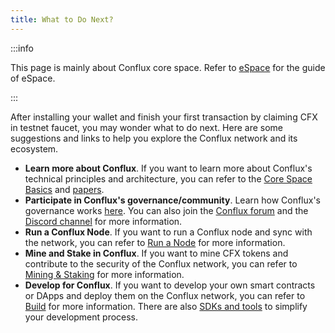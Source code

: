 ```yaml
---
title: What to Do Next?
---
```


:::info

This page is mainly about Conflux core space. Refer to [eSpace](../../../espace/learn/overview.md) for the guide of eSpace.

:::

After installing your wallet and finish your first transaction by claiming CFX in testnet faucet, you may wonder what to do next. Here are some suggestions and links to help you explore the Conflux network and its ecosystem.

- **Learn more about Conflux**. If you want to learn more about Conflux's technical principles and architecture, you can refer to the [Core Space Basics](../../learn/core-space-basics/core-space-basics.mdx) and [papers](../../../general/conflux-basics/additional-resources/papers.md).
- **Participate in Conflux's governance/community**. Learn how Conflux's governance works [here](../../../general/conflux-basics/conflux-governance/governance-overview.md). You can also join the [Conflux forum](https://forum.conflux.fun/) and the [Discord channel](https://discord.com/invite/aCZkf2C) for more information.
- **Run a Conflux Node**. If you want to run a Conflux node and sync with the network, you can refer to [Run a Node](/docs/category/run-a-node) for more information.
- **Mine and Stake in Conflux**. If you want to mine CFX tokens and contribute to the security of the Conflux network, you can refer to [Mining & Staking](/docs/category/mining--staking) for more information.
- **Develop for Conflux**. If you want to develop your own smart contracts or DApps and deploy them on the Conflux network, you can refer to [Build](../../build/build.mdx) for more information. There are also [SDKs and tools](/docs/category/sdks-and-tools) to simplify your development process.
